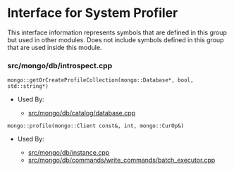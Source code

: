 
# Interface for System Profiler
This interface information represents symbols that are defined in this group but used in other modules.  Does not include symbols defined in this group that are used inside this module.

### src/mongo/db/introspect.cpp

<div></div>

    mongo::getOrCreateProfileCollection(mongo::Database*, bool, std::string*)

- Used By:

    - [src/mongo/db/catalog/database.cpp](../../../../storage/storage\_layer\_structure)

<div></div>

    mongo::profile(mongo::Client const&, int, mongo::CurOp&)

- Used By:

    - [src/mongo/db/instance.cpp](../../../../storage/storage\_layer\_structure)
    - [src/mongo/db/commands/write\_commands/batch\_executor.cpp](../../../../network/write\_commands)
